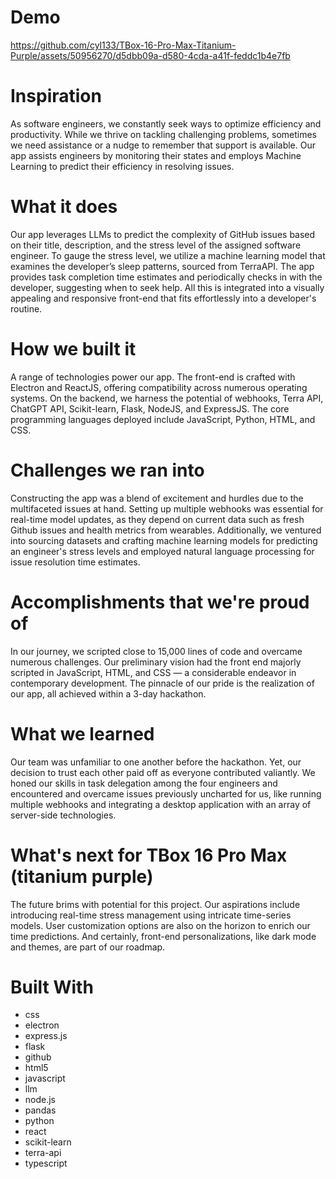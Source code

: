 # Demo

https://github.com/cyl133/TBox-16-Pro-Max-Titanium-Purple/assets/50956270/d5dbb09a-d580-4cda-a41f-feddc1b4e7fb

# Inspiration
As software engineers, we constantly seek ways to optimize efficiency and productivity. While we thrive on tackling challenging problems, sometimes we need assistance or a nudge to remember that support is available. Our app assists engineers by monitoring their states and employs Machine Learning to predict their efficiency in resolving issues.

# What it does
Our app leverages LLMs to predict the complexity of GitHub issues based on their title, description, and the stress level of the assigned software engineer. To gauge the stress level, we utilize a machine learning model that examines the developer’s sleep patterns, sourced from TerraAPI. The app provides task completion time estimates and periodically checks in with the developer, suggesting when to seek help. All this is integrated into a visually appealing and responsive front-end that fits effortlessly into a developer's routine.

# How we built it
A range of technologies power our app. The front-end is crafted with Electron and ReactJS, offering compatibility across numerous operating systems. On the backend, we harness the potential of webhooks, Terra API, ChatGPT API, Scikit-learn, Flask, NodeJS, and ExpressJS. The core programming languages deployed include JavaScript, Python, HTML, and CSS.

# Challenges we ran into
Constructing the app was a blend of excitement and hurdles due to the multifaceted issues at hand. Setting up multiple webhooks was essential for real-time model updates, as they depend on current data such as fresh Github issues and health metrics from wearables. Additionally, we ventured into sourcing datasets and crafting machine learning models for predicting an engineer's stress levels and employed natural language processing for issue resolution time estimates.

# Accomplishments that we're proud of
In our journey, we scripted close to 15,000 lines of code and overcame numerous challenges. Our preliminary vision had the front end majorly scripted in JavaScript, HTML, and CSS — a considerable endeavor in contemporary development. The pinnacle of our pride is the realization of our app, all achieved within a 3-day hackathon.

# What we learned
Our team was unfamiliar to one another before the hackathon. Yet, our decision to trust each other paid off as everyone contributed valiantly. We honed our skills in task delegation among the four engineers and encountered and overcame issues previously uncharted for us, like running multiple webhooks and integrating a desktop application with an array of server-side technologies.

# What's next for TBox 16 Pro Max (titanium purple)
The future brims with potential for this project. Our aspirations include introducing real-time stress management using intricate time-series models. User customization options are also on the horizon to enrich our time predictions. And certainly, front-end personalizations, like dark mode and themes, are part of our roadmap.

# Built With
- css
- electron
- express.js
- flask
- github
- html5
- javascript
- llm
- node.js
- pandas
- python
- react
- scikit-learn
- terra-api
- typescript
